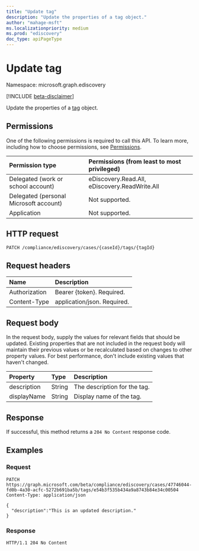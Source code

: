 ```yaml
---
title: "Update tag"
description: "Update the properties of a tag object."
author: "mahage-msft"
ms.localizationpriority: medium
ms.prod: "ediscovery"
doc_type: apiPageType
---
```


# Update tag

Namespace: microsoft.graph.ediscovery

[!INCLUDE [beta-disclaimer](../../includes/beta-disclaimer.md)]

Update the properties of a [tag](../resources/ediscovery-tag.md) object.

## Permissions

One of the following permissions is required to call this API. To learn more, including how to choose permissions, see [Permissions](/graph/permissions-reference).

|Permission type|Permissions (from least to most privileged)|
|:---|:---|
|Delegated (work or school account)|eDiscovery.Read.All, eDiscovery.ReadWrite.All|
|Delegated (personal Microsoft account)|Not supported.|
|Application|Not supported.|

## HTTP request

<!-- {
  "blockType": "ignored"
}
-->

``` http
PATCH /compliance/ediscovery/cases/{caseId}/tags/{tagId}
```

## Request headers

|Name|Description|
|:---|:---|
|Authorization|Bearer {token}. Required.|
|Content-Type|application/json. Required.|

## Request body

In the request body, supply the values for relevant fields that should be updated. Existing properties that are not included in the request body will maintain their previous values or be recalculated based on changes to other property values. For best performance, don't include existing values that haven't changed.

|Property|Type|Description|
|:---|:---|:---|
|description|String|The description for the tag.|
|displayName|String|Display name of the tag.|

## Response

If successful, this method returns a `204 No Content` response code.

## Examples

### Request


<!-- {
  "blockType": "request",
  "name": "update_tag"
}
-->

``` http
PATCH https://graph.microsoft.com/beta/compliance/ediscovery/cases/47746044-fd0b-4a30-acfc-5272b691ba5b/tags/e54b3f535b434a9a8743b84e34c00504
Content-Type: application/json

{
  "description":"This is an updated description."
}
```

### Response

<!-- {
  "blockType": "response",
  "truncated": true
}
-->

``` http
HTTP/1.1 204 No Content
```
